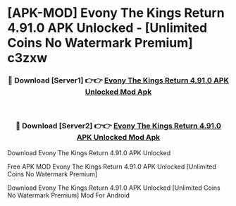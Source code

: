 # [APK-MOD] Evony  The Kings Return 4.91.0 APK Unlocked - [Unlimited Coins No Watermark Premium] c3zxw



<div align="center">
<h3>🔴 Download [Server1] 👉👉 <a href="https://momento.my/?title=Evony__The_Kings_Return_4.91.0_APK_Unlocked">Evony  The Kings Return 4.91.0 APK Unlocked Mod Apk</a></h3><br>

<h3>🔴 Download [Server2] 👉👉 <a href="https://momento.my/?title=Evony__The_Kings_Return_4.91.0_APK_Unlocked">Evony  The Kings Return 4.91.0 APK Unlocked Mod Apk</a></h3>
</div>



Download Evony  The Kings Return 4.91.0 APK Unlocked 

Free APK MOD Evony  The Kings Return 4.91.0 APK Unlocked [Unlimited Coins No Watermark Premium]

Download Evony  The Kings Return 4.91.0 APK Unlocked [Unlimited Coins No Watermark Premium] Mod For Android

